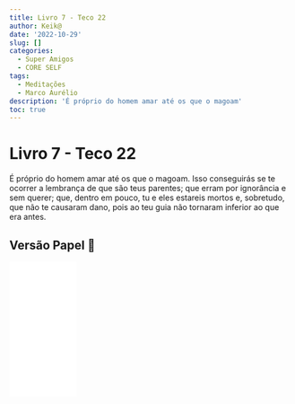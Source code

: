 ```yaml
---
title: Livro 7 - Teco 22
author: Keik@
date: '2022-10-29'
slug: []
categories:
  - Super Amigos
  - CORE SELF
tags:
  - Meditações
  - Marco Aurélio
description: 'É próprio do homem amar até os que o magoam'
toc: true
---
```


# Livro 7 - Teco 22


É próprio do homem amar até os que o magoam. Isso conseguirás se te ocorrer a lembrança de que são teus parentes; que erram por ignorância e sem querer; que, dentro em pouco, tu e eles estareis mortos e, sobretudo, que não te causaram dano, pois ao teu guia não tornaram inferior ao que era antes.

## Versão Papel :book:
<iframe style="width:120px;height:240px;" marginwidth="0" marginheight="0" scrolling="no" frameborder="0" src="//ws-na.amazon-adsystem.com/widgets/q?ServiceVersion=20070822&OneJS=1&Operation=GetAdHtml&MarketPlace=BR&source=ss&ref=as_ss_li_til&ad_type=product_link&tracking_id=mundodekeika-20&language=pt_BR&marketplace=amazon&region=BR&placement=B092FVY4BB&asins=B092FVY4BB&linkId=37c5ec14221f61f811029aa88b520891&show_border=true&link_opens_in_new_window=true"></iframe>
